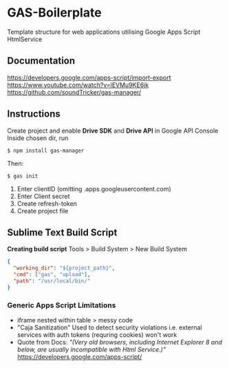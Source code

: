 GAS-Boilerplate
===============

Template structure for web applications utilising Google Apps Script HtmlService

## Documentation
https://developers.google.com/apps-script/import-export
https://www.youtube.com/watch?v=lEVMu9KE6jk
https://github.com/soundTricker/gas-manager/

## Instructions
Create project and enable **Drive SDK** and **Drive API** in Google API Console
Inside chosen dir, run 
```shell
$ npm install gas-manager
```
Then:
```shell
$ gas init
```
1. Enter clientID (omitting .apps.googleusercontent.com)
2. Enter Client secret
3. Create refresh-token
4. Create project file


## Sublime Text Build Script

**Creating build script**
Tools > Build System > New Build System
```json
{
  "working_dir": "${project_path}",
  "cmd": ["gas", "upload"],
  "path": "/usr/local/bin/"
}
```

### Generic Apps Script Limitations
- iframe nested within table > messy code
- "Caja Sanitization"
	Used to detect security violations
	i.e. external services with auth tokens (requring cookies) 				won't work
- Quote from Docs:
*"(Very old browsers, including Internet Explorer 8 and below, are usually incompatible with Html Service.)"*
https://developers.google.com/apps-script/